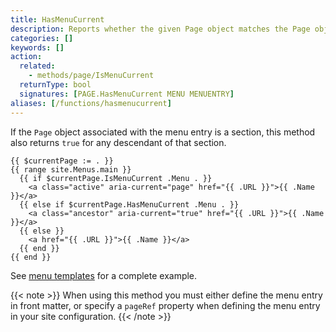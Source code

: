 ```yaml
---
title: HasMenuCurrent
description: Reports whether the given Page object matches the Page object associated with one of the child menu entries under the given menu entry in the given menu.
categories: []
keywords: []
action:
  related:
    - methods/page/IsMenuCurrent
  returnType: bool
  signatures: [PAGE.HasMenuCurrent MENU MENUENTRY]
aliases: [/functions/hasmenucurrent]
---
```


If the `Page` object associated with the menu entry is a section, this method also returns `true` for any descendant of that section.

```go-html-template
{{ $currentPage := . }}
{{ range site.Menus.main }}
  {{ if $currentPage.IsMenuCurrent .Menu . }}
    <a class="active" aria-current="page" href="{{ .URL }}">{{ .Name }}</a>
  {{ else if $currentPage.HasMenuCurrent .Menu . }}
    <a class="ancestor" aria-current="true" href="{{ .URL }}">{{ .Name }}</a>
  {{ else }}
    <a href="{{ .URL }}">{{ .Name }}</a>
  {{ end }}
{{ end }}
```

See [menu templates] for a complete example.

{{< note >}}
When using this method you must either define the menu entry in front matter, or specify a `pageRef` property when defining the menu entry in your site configuration.
{{< /note >}}

[menu templates]: /templates/menu/#example
